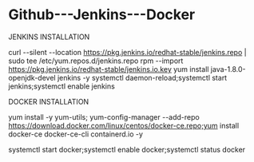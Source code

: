 # Github---Jenkins---Docker


JENKINS INSTALLATION

curl --silent --location https://pkg.jenkins.io/redhat-stable/jenkins.repo | sudo tee /etc/yum.repos.d/jenkins.repo
rpm --import https://pkg.jenkins.io/redhat-stable/jenkins.io.key
yum install java-1.8.0-openjdk-devel jenkins -y
systemctl daemon-reload;systemctl start jenkins;systemctl enable jenkins


DOCKER INSTALLATION

yum install -y yum-utils; yum-config-manager --add-repo https://download.docker.com/linux/centos/docker-ce.repo;yum install docker-ce docker-ce-cli containerd.io -y

systemctl start docker;systemctl enable docker;systemctl status docker